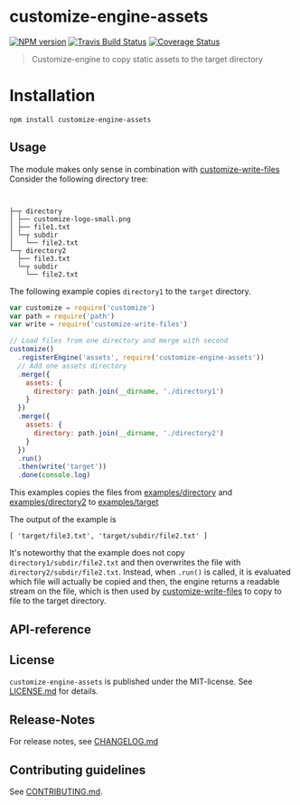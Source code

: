 # customize-engine-assets 

[![NPM version](https://badge.fury.io/js/customize-engine-assets.svg)](http://badge.fury.io/js/customize-engine-assets)
[![Travis Build Status](https://travis-ci.org/bootprint/customize-engine-assets.svg?branch=master)](https://travis-ci.org/bootprint/customize-engine-assets)
[![Coverage Status](https://img.shields.io/coveralls/bootprint/customize-engine-assets.svg)](https://coveralls.io/r/bootprint/customize-engine-assets)


> Customize-engine to copy static assets to the target directory


# Installation

```
npm install customize-engine-assets
```

## Usage

The module makes only sense in combination with [customize-write-files](https://npmjs.com/package/customize-write-files)
Consider the following directory tree:

<pre><code>

├─┬ directory
│ ├── customize-logo-small.png
│ ├── file1.txt
│ └─┬ subdir
│   └── file2.txt
└─┬ directory2
  ├── file3.txt
  └─┬ subdir
    └── file2.txt
</code></pre>

The following example copies `directory1` to the `target` directory.

```js
var customize = require('customize')
var path = require('path')
var write = require('customize-write-files')

// Load files from one directory and merge with second
customize()
  .registerEngine('assets', require('customize-engine-assets'))
  // Add one assets directory
  .merge({
    assets: {
      directory: path.join(__dirname, './directory1')
    }
  })
  .merge({
    assets: {
      directory: path.join(__dirname, './directory2')
    }
  })
  .run()
  .then(write('target'))
  .done(console.log)
```

This examples copies the files from [examples/directory](examples/directory)
and [examples/directory2](examples/directory2) to [examples/target](examples/target)

The output of the example is 

```
[ 'target/file3.txt', 'target/subdir/file2.txt' ]
```

It's noteworthy that the example does not copy `directory1/subdir/file2.txt` and 
then overwrites the file with `directory2/subdir/file2.txt`. Instead, when
`.run()` is called, it is evaluated which file will actually be copied and then,
the engine returns a readable stream on the file, which is then used by
[customize-write-files](https://npmjs.com/package/customize-write-files) to copy to file to the target directory.



##  API-reference




## License

`customize-engine-assets` is published under the MIT-license. 
See [LICENSE.md](LICENSE.md) for details.

## Release-Notes
 
For release notes, see [CHANGELOG.md](CHANGELOG.md)
 
## Contributing guidelines

See [CONTRIBUTING.md](CONTRIBUTING.md).